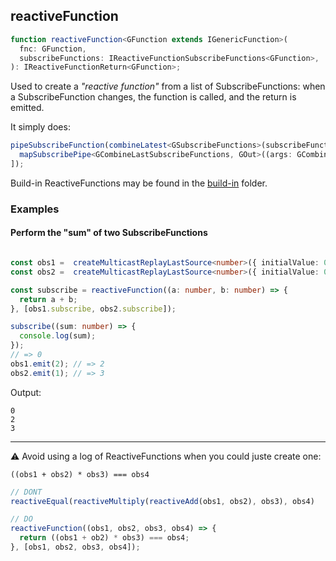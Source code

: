 ## reactiveFunction

```ts
function reactiveFunction<GFunction extends IGenericFunction>(
  fnc: GFunction,
  subscribeFunctions: IReactiveFunctionSubscribeFunctions<GFunction>,
): IReactiveFunctionReturn<GFunction>;
```

Used to create a *"reactive function"* from a list of SubscribeFunctions: when a SubscribeFunction changes,
the function is called, and the return is emitted.


It simply does:

```ts
pipeSubscribeFunction(combineLatest<GSubscribeFunctions>(subscribeFunctions), [
  mapSubscribePipe<GCombineLastSubscribeFunctions, GOut>((args: GCombineLastSubscribeFunctions) => fnc(...(args as any))),
]);
```

Build-in ReactiveFunctions may be found in the [build-in](./built-in) folder.


### Examples

#### Perform the "sum" of two SubscribeFunctions

```ts

const obs1 =  createMulticastReplayLastSource<number>({ initialValue: 0 });
const obs2 =  createMulticastReplayLastSource<number>({ initialValue: 0 });

const subscribe = reactiveFunction((a: number, b: number) => {
  return a + b;
}, [obs1.subscribe, obs2.subscribe]);

subscribe((sum: number) => {
  console.log(sum);
});
// => 0
obs1.emit(2); // => 2
obs2.emit(1); // => 3

```

Output:

```text
0
2
3
```

---

⚠️ Avoid using a log of ReactiveFunctions when you could juste create one:

```text
((obs1 + obs2) * obs3) === obs4
```

```ts
// DONT
reactiveEqual(reactiveMultiply(reactiveAdd(obs1, obs2), obs3), obs4)

// DO
reactiveFunction((obs1, obs2, obs3, obs4) => {
  return ((obs1 + ob2) * obs3) === obs4;
}, [obs1, obs2, obs3, obs4]);

```
